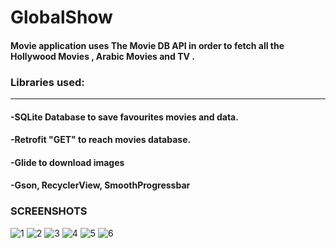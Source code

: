 # GlobalShow

#### Movie application uses The Movie DB API in order to fetch all the Hollywood Movies , Arabic Movies and TV . 

### Libraries used:
---------------------
#### -SQLite Database to save favourites movies and data.
#### -Retrofit "GET" to reach movies database.
#### -Glide to download images
#### -Gson, RecyclerView, SmoothProgressbar


### SCREENSHOTS
![1](https://user-images.githubusercontent.com/33384304/36171316-d4b69548-110a-11e8-8076-ba4993744174.png) ![2](https://user-images.githubusercontent.com/33384304/36171317-d4edd8be-110a-11e8-8fe5-d310c7721923.png) ![3](https://user-images.githubusercontent.com/33384304/36171318-d5291ca8-110a-11e8-8f9c-8f3c617c3b37.png)
![4](https://user-images.githubusercontent.com/33384304/36171340-f28e5542-110a-11e8-874e-70e3e7301511.png) ![5](https://user-images.githubusercontent.com/33384304/36171342-f2b50dae-110a-11e8-87ab-5fc09507bef6.png) ![6](https://user-images.githubusercontent.com/33384304/36171343-f2fa5e72-110a-11e8-816d-553c5fbe9af3.png)
